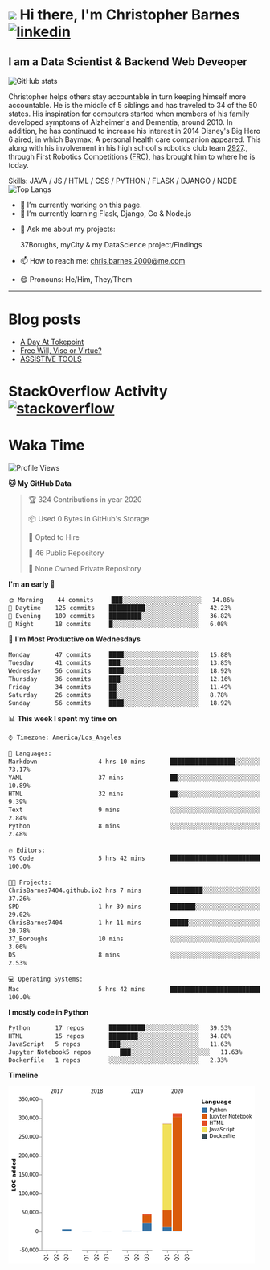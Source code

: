 # <img src="https://raw.githubusercontent.com/sidbelbase/sidbelbase/master/wave.gif" width="30px"> Hi there, I'm Christopher Barnes [<img src='https://cdn.jsdelivr.net/npm/simple-icons@3.0.1/icons/linkedin.svg' alt='linkedin' height='40'>](https://www.linkedin.com/in/chrisbarnes2000/)
<!-- [<img src='https://cdn.jsdelivr.net/npm/simple-icons@3.0.1/icons/instagram.svg' alt='instagram' height='40'>](https://www.instagram.com/dragon_dominant/)
[<img src='https://cdn.jsdelivr.net/npm/simple-icons@3.0.1/icons/twitter.svg' alt='twitter' height='40'>](https://twitter.com/Dragon_Dominant) -->

## I am a Data Scientist & Backend Web Deveoper

![GitHub stats](https://github-readme-stats.vercel.app/api?username=ChrisBarnes7404&show_icons=true&hide_title=true)

<!-- ![I am a Data Scientist](https://arturssmirnovs.github.io/github-profile-readme-generator/images/banner.png) -->

Christopher helps others stay accountable in turn keeping himself more accountable. He is the middle of 5 siblings and has traveled to 34 of the 50 states. His inspiration for computers started when members of his family developed symptoms of Alzheimer's and Dementia, around 2010. In addition, he has continued to increase his interest in 2014 Disney's Big Hero 6 aired, in which Baymax; A personal health care companion appeared. This along with his involvement in his high school's robotics club team [2927](https://frc-events.firstinspires.org/team/2927)., through First Robotics Competitions [(FRC)](https://www.firstinspires.org/robotics/frc), has brought him to where he is today.

Skills: JAVA / JS / HTML / CSS / PYTHON / FLASK / DJANGO / NODE
![Top Langs](https://github-readme-stats.vercel.app/api/top-langs/?username=ChrisBarnes7404&layout=compact)

- 🔭 I’m currently working on this page.
- 🌱 I’m currently learning Flask, Django, Go & Node.js
<!-- - 👯 I’m looking to collaborate on -  -->
<!-- - 🤔 I’m looking for help with -  -->
- 💬 Ask me about my projects:

    37Borughs, myCity & my DataScience project/Findings
- 📫 How to reach me: chris.barnes.2000@me.com
- 😄 Pronouns: He/Him, They/Them
<!-- - ⚡ Fun fact: -  -->

---

<!-- ![Profile views](https://gpvc.arturio.dev/ChrisBarnes7404) -->

# Blog posts
<!-- BLOG-POST-LIST:START -->
- [A Day At Tokepoint](https://medium.com/@christopher.barnes/a-day-at-tokepoint-f8e7b2aec53d?source=rss-1448bbd2ea82------2)
- [Free Will, Vise or Virtue?](https://medium.com/@christopher.barnes/free-will-vise-or-virtue-ca3b54a37d9?source=rss-1448bbd2ea82------2)
- [ASSISTIVE TOOLS](https://medium.com/@christopher.barnes/assistive-tools-5910f4623b15?source=rss-1448bbd2ea82------2)
<!-- BLOG-POST-LIST:END -->

# StackOverflow Activity [<img src='https://cdn.jsdelivr.net/npm/simple-icons@3.0.1/icons/stackoverflow.svg' alt='stackoverflow' height='40'>](https://stackoverflow.com/users/13986242)
<!-- STACKOVERFLOW:START -->
<!-- STACKOVERFLOW:END -->

# Waka Time
<!--START_SECTION:waka-->
![Profile Views](http://img.shields.io/badge/Profile%20Views-82-blue)

**🐱 My GitHub Data** 

> 🏆 324 Contributions in year 2020
 > 
> 📦 Used 0 Bytes in GitHub's Storage 
 > 
> 💼 Opted to Hire
 > 
> 📜 46 Public Repository 
 > 
> 🔑 None Owned Private Repository 

**I'm an early 🐤** 

```text
🌞 Morning    44 commits     ███░░░░░░░░░░░░░░░░░░░░░░   14.86% 
🌆 Daytime    125 commits    ██████████░░░░░░░░░░░░░░░   42.23% 
🌃 Evening    109 commits    █████████░░░░░░░░░░░░░░░░   36.82% 
🌙 Night      18 commits     █░░░░░░░░░░░░░░░░░░░░░░░░   6.08%

```
📅 **I'm Most Productive on Wednesdays** 

```text
Monday       47 commits     ████░░░░░░░░░░░░░░░░░░░░░   15.88% 
Tuesday      41 commits     ███░░░░░░░░░░░░░░░░░░░░░░   13.85% 
Wednesday    56 commits     ████░░░░░░░░░░░░░░░░░░░░░   18.92% 
Thursday     36 commits     ███░░░░░░░░░░░░░░░░░░░░░░   12.16% 
Friday       34 commits     ██░░░░░░░░░░░░░░░░░░░░░░░   11.49% 
Saturday     26 commits     ██░░░░░░░░░░░░░░░░░░░░░░░   8.78% 
Sunday       56 commits     ████░░░░░░░░░░░░░░░░░░░░░   18.92%

```


📊 **This week I spent my time on** 

```text
⌚︎ Timezone: America/Los_Angeles

💬 Languages: 
Markdown                 4 hrs 10 mins       ██████████████████░░░░░░░   73.17% 
YAML                     37 mins             ██░░░░░░░░░░░░░░░░░░░░░░░   10.89% 
HTML                     32 mins             ██░░░░░░░░░░░░░░░░░░░░░░░   9.39% 
Text                     9 mins              ░░░░░░░░░░░░░░░░░░░░░░░░░   2.84% 
Python                   8 mins              ░░░░░░░░░░░░░░░░░░░░░░░░░   2.48%

🔥 Editors: 
VS Code                  5 hrs 42 mins       █████████████████████████   100.0%

🐱‍💻 Projects: 
ChrisBarnes7404.github.io2 hrs 7 mins        █████████░░░░░░░░░░░░░░░░   37.26% 
SPD                      1 hr 39 mins        ███████░░░░░░░░░░░░░░░░░░   29.02% 
ChrisBarnes7404          1 hr 11 mins        █████░░░░░░░░░░░░░░░░░░░░   20.78% 
37_Boroughs              10 mins             ░░░░░░░░░░░░░░░░░░░░░░░░░   3.06% 
DS                       8 mins              ░░░░░░░░░░░░░░░░░░░░░░░░░   2.53%

💻 Operating Systems: 
Mac                      5 hrs 42 mins       █████████████████████████   100.0%

```

**I mostly code in Python** 

```text
Python       17 repos       ██████████░░░░░░░░░░░░░░░   39.53% 
HTML         15 repos       ████████░░░░░░░░░░░░░░░░░   34.88% 
JavaScript   5 repos        ███░░░░░░░░░░░░░░░░░░░░░░   11.63% 
Jupyter Notebook5 repos        ███░░░░░░░░░░░░░░░░░░░░░░   11.63% 
Dockerfile   1 repos        ░░░░░░░░░░░░░░░░░░░░░░░░░   2.33%

```


**Timeline**

![Chart not found](https://github.com/ChrisBarnes7404/ChrisBarnes7404/blob/master/charts/bar_graph.png) 


<!--END_SECTION:waka-->

<!-- ### Readme inspiration from

[<img align="left" src="https://github-readme-stats.vercel.app/api/pin/?username=arturssmirnovs&repo=github-profile-readme-generator" />
](https://github.com/arturssmirnovs/github-profile-readme-generator)

[<img src="https://github-readme-stats.vercel.app/api/pin/?username=anuraghazra&repo=github-readme-stats" />
](https://github.com/anuraghazra/github-readme-stats)

<br>

[<img align="left" src="https://github-readme-stats.vercel.app/api/pin/?username=gautamkrishnar&repo=blog-post-workflow" />
](https://github.com/gautamkrishnar/blog-post-workflow)

[<img src="https://github-readme-stats.vercel.app/api/pin/?username=anmol098&repo=waka-readme-stats" />
](https://github.com/anmol098/waka-readme-stats)

<br>

[<img align="left" src="https://github-readme-stats.vercel.app/api/pin/?username=avinal&repo=Profile-Readme-WakaTime" />
](https://github.com/avinal/Profile-Readme-WakaTime)

-->
